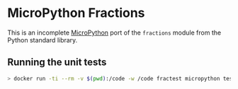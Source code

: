 # MicroPython Fractions

This is an incomplete [MicroPython](https://micropython.org) port of the `fractions` module from the Python standard library.

## Running the unit tests

```bash
> docker run -ti --rm -v $(pwd):/code -w /code fractest micropython test/test_fractions.py
```
